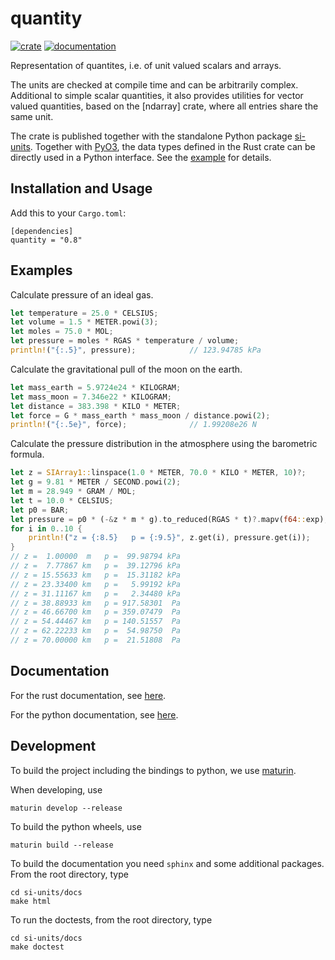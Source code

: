 # quantity

[![crate](https://img.shields.io/crates/v/quantity.svg)](https://crates.io/crates/quantity)
[![documentation](https://docs.rs/quantity/badge.svg)](https://docs.rs/quantity)

Representation of quantites, i.e. of unit valued scalars and arrays.

The units are checked at compile time and can be arbitrarily complex. Additional to simple scalar quantities, it also provides utilities for vector valued quantities, based on the [ndarray] crate, where all entries share the same unit.

The crate is published together with the standalone Python package [si-units](si-units). Together with [PyO3](https://github.com/PyO3/pyo3), the data types defined in the Rust crate can be directly used in a Python interface. See the [example](example/README.md) for details.

## Installation and Usage

Add this to your `Cargo.toml`:

```
[dependencies]
quantity = "0.8"
```

## Examples

Calculate pressure of an ideal gas.

```rust
let temperature = 25.0 * CELSIUS;
let volume = 1.5 * METER.powi(3);
let moles = 75.0 * MOL;
let pressure = moles * RGAS * temperature / volume;
println!("{:.5}", pressure);            // 123.94785 kPa
```

Calculate the gravitational pull of the moon on the earth.

```rust
let mass_earth = 5.9724e24 * KILOGRAM;
let mass_moon = 7.346e22 * KILOGRAM;
let distance = 383.398 * KILO * METER;
let force = G * mass_earth * mass_moon / distance.powi(2);
println!("{:.5e}", force);              // 1.99208e26 N
```

Calculate the pressure distribution in the atmosphere using the barometric formula.

```rust
let z = SIArray1::linspace(1.0 * METER, 70.0 * KILO * METER, 10)?;
let g = 9.81 * METER / SECOND.powi(2);
let m = 28.949 * GRAM / MOL;
let t = 10.0 * CELSIUS;
let p0 = BAR;
let pressure = p0 * (-&z * m * g).to_reduced(RGAS * t)?.mapv(f64::exp);
for i in 0..10 {
    println!("z = {:8.5}   p = {:9.5}", z.get(i), pressure.get(i));
}
// z =  1.00000  m   p =  99.98794 kPa
// z =  7.77867 km   p =  39.12796 kPa
// z = 15.55633 km   p =  15.31182 kPa
// z = 23.33400 km   p =   5.99192 kPa
// z = 31.11167 km   p =   2.34480 kPa
// z = 38.88933 km   p = 917.58301  Pa
// z = 46.66700 km   p = 359.07479  Pa
// z = 54.44467 km   p = 140.51557  Pa
// z = 62.22233 km   p =  54.98750  Pa
// z = 70.00000 km   p =  21.51808  Pa
```

## Documentation

For the rust documentation, see [here](https://docs.rs/quantity).

For the python documentation, see [here](https://itt-ustutt.github.io/quantity/index.html).

## Development

To build the project including the bindings to python, we use [maturin](https://github.com/PyO3/maturin).

When developing, use

```
maturin develop --release
```

To build the python wheels, use

```
maturin build --release
```

To build the documentation you need `sphinx` and some additional packages. From the root directory, type

```
cd si-units/docs
make html
```

To run the doctests, from the root directory, type

```
cd si-units/docs
make doctest
```
